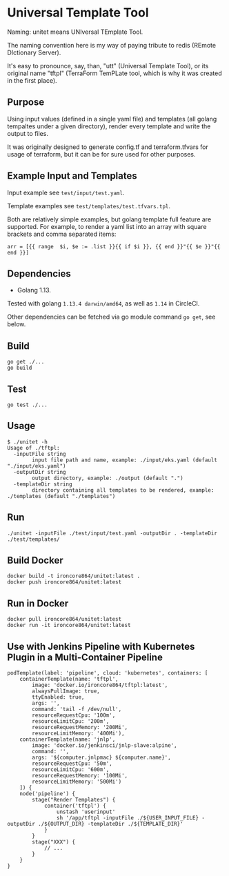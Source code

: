 # Universal Template Tool

Naming: unitet means UNIversal TEmplate Tool.

The naming convention here is my way of paying tribute to redis (REmote DIctionary Server).

It's easy to pronounce, say, than, "utt" (Universal Template Tool), or its original name "tftpl" (TerraForm TemPLate tool, which is why it was created in the first place).

## Purpose

Using input values (defined in a single yaml file) and templates (all golang tempaltes under a given directory), render every template and write the output to files.

It was originally designed to generate config.tf and terraform.tfvars for usage of terraform, but it can be for sure used for other purposes.

## Example Input and Templates

Input example see `test/input/test.yaml`.

Template examples see `test/templates/test.tfvars.tpl`.

Both are relatively simple examples, but golang template full feature are supported. For example, to render a yaml list into an array with square brackets and comma separated items:

```
arr = [{{ range  $i, $e := .list }}{{ if $i }}, {{ end }}"{{ $e }}"{{ end }}]
```

## Dependencies

- Golang 1.13.

Tested with golang `1.13.4 darwin/amd64`, as well as `1.14` in CircleCI.

Other dependencies can be fetched via go module command `go get`, see below.

## Build

```
go get ./...
go build
```

## Test

```
go test ./...
```

## Usage

```
$ ./unitet -h
Usage of ./tftpl:
  -inputFile string
    	input file path and name, example: ./input/eks.yaml (default "./input/eks.yaml")
  -outputDir string
    	output directory, example: ./output (default ".")
  -templateDir string
    	directory containing all templates to be rendered, example: ./templates (default "./templates")
```

## Run

```
./unitet -inputFile ./test/input/test.yaml -outputDir . -templateDir ./test/templates/
```

## Build Docker

```
docker build -t ironcore864/unitet:latest .
docker push ironcore864/unitet:latest
```

## Run in Docker

```
docker pull ironcore864/unitet:latest
docker run -it ironcore864/unitet:latest
```

## Use with Jenkins Pipeline with Kubernetes Plugin in a Multi-Container Pipeline

```
podTemplate(label: 'pipeline', cloud: 'kubernetes', containers: [
	containerTemplate(name: 'tftpl', 
		image: 'docker.io/ironcore864/tftpl:latest', 
		alwaysPullImage: true,
		ttyEnabled: true,
		args: '',
		command: 'tail -f /dev/null',
		resourceRequestCpu: '100m',
		resourceLimitCpu: '200m',
		resourceRequestMemory: '200Mi',
		resourceLimitMemory: '400Mi'),
	containerTemplate(name: 'jnlp',
		image: 'docker.io/jenkinsci/jnlp-slave:alpine',
		command: '',
		args: '${computer.jnlpmac} ${computer.name}',
		resourceRequestCpu: '50m',
		resourceLimitCpu: '600m',
		resourceRequestMemory: '100Mi',
		resourceLimitMemory: '500Mi')
	]) {
	node('pipeline') {
		stage("Render Templates") {
			container('tftpl') {
				unstash 'userinput'
				sh '/app/tftpl -inputFile ./${USER_INPUT_FILE} -outputDir ./${OUTPUT_DIR} -templateDir ./${TEMPLATE_DIR}'
			}
		}
		stage("XXX") {
			// ...
		}
	}
}
```
